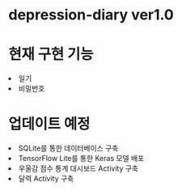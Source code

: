 # depression-diary ver1.0

# 현재 구현 기능
<div>
  <li>일기</li>
  <li>비밀번호</li>
</div>

# 업데이트 예정
<div>
  <li>SQLite를 통한 데이터베이스 구축</li>
  <li>TensorFlow Lite를 통한 Keras 모델 배포</li>
  <li>우울감 점수 통계 대시보드 Activity 구축</li>
  <li>달력 Activity 구축</li>
</div>
